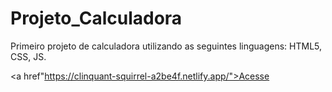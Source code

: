 # Projeto_Calculadora
Primeiro projeto de calculadora utilizando as seguintes linguagens:
HTML5, CSS, JS.

<a href"https://clinquant-squirrel-a2be4f.netlify.app/">Acesse</a>
